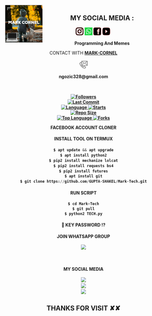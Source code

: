 <img src="https://github.com/GUPTA-SHAKEL/GUPTA/blob/main/IMAGE/GUPTA-SHAKEL.gif" width="120" height="120" align="left">
<center>
  
  
 
   ##  MY SOCIAL MEDIA : <br>

<a href="https://Instagram.com/mark.cornel97" target="_blank"><img src="https://github.com/GUPTA-SHAKEL/GUPTA/blob/main/IMAGE/instagram.png" alt="alt text" width="25" height="25"></a> 
<a href="wa.me/+2347013107449"><img src="https://github.com/GUPTA-SHAKEL/GUPTA/blob/main/IMAGE/WhatsApp.png" alt="alt text" width="25" height="25"></a>
<a href="https://www.facebook.com/Clinton.ngozi68" target="_blank"><img src="https://github.com/GUPTA-SHAKEL/GUPTA/blob/main/IMAGE/facebook.png" alt="alt text" width="25" height="25"></a> <a href="https://youtube.com/MARK-TECH"><img src="https://github.com/GUPTA-SHAKEL/GUPTA/blob/main/IMAGE/youtube.png" alt="alt text" width="25" height="25"></a> 
&nbsp;&nbsp;     &nbsp;&nbsp;    &nbsp;&nbsp;   &nbsp;&nbsp;   &nbsp;&nbsp;
  
____Programming And Memes____

CONTACT WITH <a href="https://github.com/GUPTA-SHAKEL"><b>MARK-CORNEL </a> </br><br>
<img src="https://github.com/GUPTA-SHAKEL/GUPTA/blob/main/IMAGE/contact.png" alt="alt text" width="25" height="25"> <br>
<p>ngozic328@gmail.com</p>  <br> <br> 


<a href="https://github.com/GUPTA-SHAKEL/followers">
<img title="Followers" src="https://img.shields.io/github/followers/GUPTA-SHAKEL?label=Followers&color=blue&style=flat-square"></a>

<br>
  <a href="https://github.com/GUPTA-SHAKEL/termux-style/stargazers/">
  <a href="https://github.com/GUPTA-SHAKEL/Mark-Tech">
    <img alt="Last Commit" src="https://img.shields.io/github/last-commit/GUPTA-SHAKEL/Mark-Tech.svg"/>
  </a>
<br>
  <a href="https://github.com/GUPTA-SHAKEL/Mark-Tech">
    <img alt="Language" src="https://img.shields.io/github/languages/count/GUPTA-SHAKEL/Mark-Tech.svg"/>
  </a>
  <a href="https://github.com/GUPTA-SHAKEL/Mark-Tech">
    <img alt="Starts" src="https://img.shields.io/github/stars/GUPTA-SHAKEL/Mark-Tech.svg"/>
  </a>
<br>
<a href="https://github.com/GUPTA-SHAKEL/Mark-Tech">
    <img alt="Repo Size" src="https://img.shields.io/github/repo-size/GUPTA-SHAKEL/Mark-Tech.svg"/>
  </a>
<br>
<a href="https://github.com/GUPTA-SHAKEL/Mark-Tech">
    <img alt="Top Language" src="https://img.shields.io/github/languages/top/GUPTA-SHAKEL/Mark-Tech.svg"/> <a                                                                                                        href="https://github.com/GUPTA-SHAKEL/Mark-Tech">
    <img alt="Forks" src="https://img.shields.io/github/forks/GUPTA-SHAKEL/Mark-Tech.svg"/>
  </a>
</div>

</br>
<p align="center">
      FACEBOOK ACCOUNT CLONER
</p>

#### INSTALL TOOL ON TERMUX
```python
$ apt update && apt upgrade
$ apt install python2
$ pip2 install mechanize lolcat
$ pip2 install requests bs4
$ pip2 install futures
$ apt install git
$ git clone https://github.com/GUPTA-SHAKEL/Mark-Tech.git
```
#### RUN SCRIPT
```python2
$ cd Mark-Tech
$ git pull
$ python2 TECH.py
```
#### :closed_lock_with_key: KEY PASSWORD ⁉️

#### JOIN WHATSAPP GROUP <br>
[![](https://img.shields.io/badge/WhatsApp-25D366?style=for-the-badge&logo=whatsapp&logoColor=white)](https://chat.whatsapp.com/GDRQ6zWEpLgJaktguESvx5)

<br>

#### MY SOCIAL MEDIA

[![](https://img.shields.io/badge/Github-black?logo=Github&logoColor=red&labelColor=black)](https://github.com/GUPTA-SHAKEL) <br>
[![](https://img.shields.io/badge/Facebook-black?logo=Facebook&logoColor=red&labelColor=black)](https://www.facebook.com/Clinton.ngozi68) <br>
[![](https://img.shields.io/badge/Instagram-black?logo=Instagram&logoColor=red&labelColor=black)](https://www.instagram.com/mark.cornel97) <br>


<h2> THANKS FOR VISIT ✘✘ <h2\>
